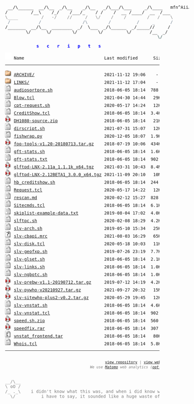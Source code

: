 <html>
  
<head>
  <link rel="shortcut icon" href="favicon.ico" type="image/x-icon" />
  <link rel="stylesheet" href="/assets/css/style.css" />
</head>
<body>
<div style="width: 600px; margin: 0 auto; margin-top: 20px;"><pre>
<!-- ``` -->
 __/\______  __/\__  _/\__    _/\__   _/\___/\___     _/\____   mfn^AiiA
/         /__\    /_/    /___/_    / /    /  __ /____/  __  /___
<span style="color:Gray;">\____         /   -/    //     /   \/    /    /        /   /    \</span>
<span style="color:SlateGray;"> /           /                /\        /          /     _      /</span>
/_______  __/\__  ________  _/  \___  _/\______  _/_____//     /
        \/      \/        \/        \/         \/       /__  _/
<span style="color:DarkSlateGray;">                                                           \/</span>
<!-- ``` --></pre></div>
<div style="width: 300px; margin:0 auto; margin-bottom: 10px; color: Blue">
<pre><b>s   c   r   i   p   t   s</b></pre></div>
<pre><img src="/assets/icons/blank.gif" alt="Icon "> Name                               Last modified      Size  Description<hr><img src="/assets/icons/folder.gif" alt="[DIR]"> <a href="ARCHIVE/">ARCHIVE/</a>                           2021-11-12 19:06    -   <font color='Gray'>OLD: archived scripts</font>
<img src="/assets/icons/folder.gif" alt="[DIR]"> <a href="LINKS/">LINKS/</a>                             2021-11-12 17:04    -   <b>links</b> to other websites with scripts, repos and mirrors
<img src="/assets/icons/script.gif" alt="[TXT]"> <a href="audiosortpre.sh">audiosortpre.sh</a>                    2018-06-05 18:14  788   by <b>slv</b> - little wrapper cscript for audiosorting after pre
<img src="/assets/icons/script.gif" alt="[TXT]"> <a href="Blow.tcl">Blow.tcl</a>                           2021-04-30 14:44   29K  by <b>comp, slv</b> - !Blow plugin updated with CBC keyx, goes with <a href='fishwrap.py'>fishwrap.py</a>
<img src="/assets/icons/script.gif" alt="[TXT]"> <a href="cpt-request.sh">cpt-request.sh</a>                     2020-05-17 14:24   12K  by <b>comp</b> - goes with <a href='Requests.tcl'>Requests.tcl</a>
<img src="/assets/icons/script.gif" alt="[TXT]"> <a href="CreditShow.tcl">CreditShow.tcl</a>                     2018-06-05 18:14  3.4K  by <b>Holybull, slv</b> - !credits plugin for ngBot, uses <a href='hb_creditshow.sh'>hb_credshow.sh</a>
<img src="/assets/icons/compressed.gif" alt="[   ]"> <a href="DH1080-source.zip">DH1080-source.zip</a>                  2018-06-05 18:14   21K  by <b>ECLiPSE</b> - DH1080_tcl from fish.secure.la (mirror)
<img src="/assets/icons/script.gif" alt="[TXT]"> <a href="dirscript.sh">dirscript.sh</a>                       2021-07-31 15:07   12K  by <b>Jehsom, slv</b> - updated version of mp3 dirscript
<img src="/assets/icons/p.gif" alt="[TXT]"> <a href="fishwrap.py">fishwrap.py</a>                        2020-12-05 18:07  1.9K  by <b>slv</b> - weechat-fish wrapper for DH1080 keyx, goes with <a href='Blow.tcl'>Blow.tcl</a>
<img src="/assets/icons/compressed.gif" alt="[   ]"> <a href="foo-tools-v1.20-20180713.tar.gz">foo-tools-v1.20-20180713.tar.gz</a>    2018-07-19 10:06  434K  by <b>tanesha, slv</b>, <a href='https://github.com/silv3rr/foo-tools/graphs/contributors'>1</a>, <a href='https://github.com/glftpd/foo-tools/graphs/contributors'>2</a> - [<a href='https://github.com/silv3rr/foo-tools'><b>LATEST:</b>git</a>] fixed/updated foo-tools, incl foopre+mp3genre 
<img src="/assets/icons/script.gif" alt="[TXT]"> <a href="gft-stats.sh">gft-stats.sh</a>                       2018-06-05 18:14  1.6K  by <b>gft</b> - custom wk/mn/alup stats, can exclude users/groups
<img src="/assets/icons/text.gif" alt="[TXT]"> <a href="gft-stats.txt">gft-stats.txt</a>                      2018-06-05 18:14  902   by <b>gft</b> - goes with <a href='gft-stats.sh'>gft-stats.sh</a>, add these to glftpd.conf
<img src="/assets/icons/compressed.gif" alt="[   ]"> <a href="glftpd-LNX-2.11a_1.1.1k_x64.tgz">glftpd-LNX-2.11a_1.1.1k_x64.tgz</a>    2021-03-31 10:43  8.4M  by <b>glteam</b> - [<a href='https://glftpd.io'><b>LATEST</b>:web</a>] glftpd 2.11a linux x64, stable (mirror) | <a href='#' onClick="window.prompt('SHA512:', '05508b05c59db56438bd605b5f0e4a2aca41f0f05f58f9e9328a405c150149aae4d21a8941925d0158d5843b3e2a85ded56e1d506680dd024002bab1cf6c7728')">show sha512</a>
<img src="/assets/icons/compressed.gif" alt="[   ]"> <a href="glftpd-LNX-2.12BETA1_3.0.0_x64.tgz">glftpd-LNX-2.12BETA1_3.0.0_x64.tgz</a> 2021-11-09 20:10   10M  by <b>glteam</b> - [<a href='https://glftpd.io'><b>BETA</b>:web</a>] glftpd 2.12beta1 linux x64, stable (mirror) | <a href='#' onClick="window.prompt('SHA512:', '4c2b6bddcc6829c3c181487f83ff65cb1949aacb61e3f5d79a3497136ca13119079925cf597fc25ceb683f24a03a29455c94588b0cd1d11931683377eaa4d657')">show sha512</a>
<img src="/assets/icons/script.gif" alt="[TXT]"> <a href="hb_creditshow.sh">hb_creditshow.sh</a>                   2018-06-05 18:14  244   by <b>Holybull</b> - goes with <a href='CreditShow.tcl'>CreditShow.tcl</a>
<img src="/assets/icons/script.gif" alt="[TXT]"> <a href="Request.tcl">Request.tcl</a>                        2020-05-17 14:22   12K  by <b>comp, slv</b> - !requests ngBot plugin that uses nickdb, goes with <a href='cpt-request.sh'>cpt-request.sh</a>
<img src="/assets/icons/text.gif" alt="[TXT]"> <a href="rescan.md">rescan.md</a>                          2020-02-12 15:27  828   by <b>slv</b> - oneliners for pzs-ng rescan | <a href='rescan.txt'>view</a> | <a href='rescan'>download</a>
<img src="/assets/icons/script.gif" alt="[TXT]"> <a href="Sitecmds.tcl">Sitecmds.tcl</a>                       2018-06-05 18:14  6.1K  by <b>comp, slv</b> - !site plugin updated to work with ngBot
<img src="/assets/icons/text.gif" alt="[TXT]"> <a href="skiplist-example-data.txt">skiplist-example-data.txt</a>          2019-08-04 17:02  4.0K  by <b>slv</b> - skiplist-example-data - how to add skiplist to cbftp datafile
<img src="/assets/icons/script.gif" alt="[TXT]"> <a href="slftpc.sh">slftpc.sh</a>                          2020-02-08 18:29  4.2K  by <b>slv</b> - slftp-cleaner - keeps slFtp dir nice and clean, most useful in cron
<img src="/assets/icons/script.gif" alt="[TXT]"> <a href="slv-arch.sh">slv-arch.sh</a>                        2019-05-10 15:34   25K  by <b>slv</b> - [<a href='https://github.com/silv3rr/slv-arch'><b>LATEST</b>:git</a>] archiver: moves releases, creates daydirs and tv/season dirs
<img src="/assets/icons/unknown.gif" alt="[   ]"> <a href="slv-cbapi.mrc">slv-cbapi.mrc</a>                      2021-08-03 16:29   65K  by <b>slv</b> - use cbftp api from mirc: search, dupe, request, invite and site cmds
<img src="/assets/icons/script.gif" alt="[TXT]"> <a href="slv-disk.tcl">slv-disk.tcl</a>                       2020-05-18 10:03   11K  by <b>slv</b> - monitor raids/disks
<img src="/assets/icons/script.gif" alt="[TXT]"> <a href="slv-geofxp.sh">slv-geofxp.sh</a>                      2019-07-26 23:19  7.7K  by <b>slv</b> - fxpscript to allow/deny country code(s) using geoip2
<img src="/assets/icons/script.gif" alt="[TXT]"> <a href="slv-glset.sh">slv-glset.sh</a>                       2018-06-05 18:14  2.1K  by <b>slv</b> - sets gldir for files in bin/sources and sets maxdirlogsize
<img src="/assets/icons/script.gif" alt="[TXT]"> <a href="slv-links.sh">slv-links.sh</a>                       2018-06-05 18:14  1.0K  by <b>slv</b> - searches daydirs 0day/pda/mp3/mv for matching dirs to create symlinks
<img src="/assets/icons/script.gif" alt="[TXT]"> <a href="slv-ngbotc.sh">slv-ngbotc.sh</a>                      2018-06-05 18:14  1.0K  by <b>slv</b> - small script to check ngBot changes, use before updating
<img src="/assets/icons/compressed.gif" alt="[   ]"> <a href="slv-prebw-v1.1-20190712.tar.gz">slv-prebw-v1.1-20190712.tar.gz</a>     2019-07-12 14:19  4.2K  by <b>slv</b> - [<a href='https://github.com/silv3rr/slv-prebw'><b>LATEST:</b>git</a>] pzs-ng dZBot/ngbot plugin to show bw after pre
<img src="/assets/icons/compressed.gif" alt="[   ]"> <a href="slv-pywho-v20210927.tar.gz">slv-pywho-v20210927.tar.gz</a>         2021-09-27 20:32   15M  by <b>slv</b> - [<a href='https://github.com/silv3rr/pywho'><b>LATEST</b>:git</a>] pywho: pzs-ng's sitewho ported to python
<img src="/assets/icons/compressed.gif" alt="[   ]"> <a href="slv-sitewho-plus2-v0.2.tar.gz">slv-sitewho-plus2-v0.2.tar.gz</a>      2020-05-29 19:45   12K  by <b>slv</b> - sitewho+2: modded version with user ip/geoip2 country in raw output
<img src="/assets/icons/script.gif" alt="[TXT]"> <a href="slv-vnstat.sh">slv-vnstat.sh</a>                      2018-06-05 18:14  4.6K  by <b>slv</b> - vnstat wrapper for multiple interfaces? i dont even...
<img src="/assets/icons/script.gif" alt="[TXT]"> <a href="slv-vnstat.tcl">slv-vnstat.tcl</a>                     2018-06-05 18:14  902   by <b>slv</b> - !vnstat trigger
<img src="/assets/icons/compressed.gif" alt="[   ]"> <a href="speed.sh.zip">speed.sh.zip</a>                       2018-06-05 18:14  560   by <b>Unknown</b> - speed.sh tweaks tcp settings for gbit, with backup
<img src="/assets/icons/compressed.gif" alt="[   ]"> <a href="speedfix.rar">speedfix.rar</a>                       2018-06-05 18:14  307   by <b>Unknown</b> - speedfix.nfo uses lower buffer sizes than speed.sh, doesnt backup
<img src="/assets/icons/tar.gif" alt="[   ]"> <a href="vnstat_frontend.tar">vnstat_frontend.tar</a>                2018-06-05 18:14   80K  by <b>Nom</b> - use with http://humdi.net/vnstat
<img src="/assets/icons/script.gif" alt="[TXT]"> <a href="Whois.tcl">Whois.tcl</a>                          2018-06-05 18:14  5.8K  by <b>comp, E-Liquid, slv</b> - !whois plugin updated to work with ngBot
<hr></pre>
<pre><div style="color: Gray"><div style="display:flex; margin:0 auto;"><span id="lastUpdated" style="text-align: left;"></span>
<span style="margin-left: 55%; text-align: right;"><small><a href="https://github.com/silv3rr/sscripts.ga">view repository</a> | <a href="https://sscripts.ga">view website</a><br><i>We use <a href="https://matomo.org/privacy-policy">Matomo</a> web analytics (<a href="https://stats.sscripts.ga/piwik/index.php?module=CoreAdminHome&action=optOut&language=en&backgroundColor=d3d3d3&fontColor=000&fontSize=10pt&fontFamily=SFMono-Regular,Consolas,Liberation%20Mono,Menlo,Courier,monospace">opt-out</a>)</i></small></span></div>
<div style="width: 600px; margin:0 auto;">
__/\__
\ oO /
/_ ._\    i didn't know what this was, and when i did know what it was,
  \/          i have to say, it sounded like a huge waste of time
</div><div style="width: 1200px; margin:0; text-align: right; color: DarkGray;">slv^2014</div></div></pre>
<!-- Matomo Image Tracker--><noscript>
<img src="https://stats.sscripts.ga/piwik/piwik.php?idsite=17&rec=1" style="border:0" alt="" />
</noscript><!-- End Matomo -->
</body></html>
